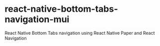 # react-native-bottom-tabs-navigation-mui

React Native Bottom Tabs navigation using React Native Paper and React Navigation
